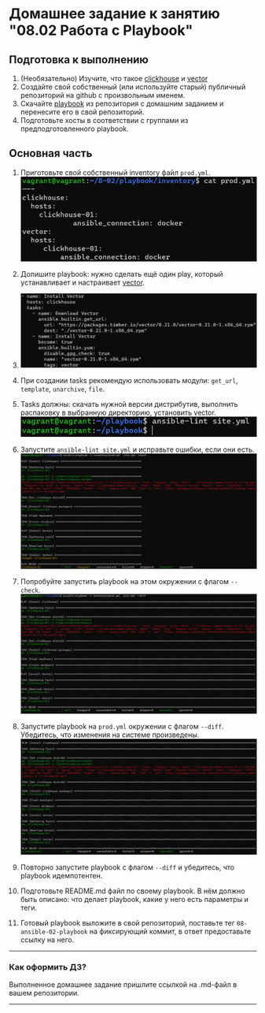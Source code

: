 # Домашнее задание к занятию "08.02 Работа с Playbook"

## Подготовка к выполнению

1. (Необязательно) Изучите, что такое [clickhouse](https://www.youtube.com/watch?v=fjTNS2zkeBs) и [vector](https://www.youtube.com/watch?v=CgEhyffisLY)
2. Создайте свой собственный (или используйте старый) публичный репозиторий на github с произвольным именем.
3. Скачайте [playbook](./playbook/) из репозитория с домашним заданием и перенесите его в свой репозиторий.
4. Подготовьте хосты в соответствии с группами из предподготовленного playbook.

## Основная часть

1. Приготовьте свой собственный inventory файл `prod.yml`.
![img_3.png](img_3.png)
2. Допишите playbook: нужно сделать ещё один play, который устанавливает и настраивает [vector](https://vector.dev).
3. ![img_4.png](img_4.png)
4. При создании tasks рекомендую использовать модули: `get_url`, `template`, `unarchive`, `file`.
5. Tasks должны: скачать нужной версии дистрибутив, выполнить распаковку в выбранную директорию, установить vector.
![img_5.png](img_5.png)
6. Запустите `ansible-lint site.yml` и исправьте ошибки, если они есть.
![img_6.png](img_6.png)
7. Попробуйте запустить playbook на этом окружении с флагом `--check`.
![img_7.png](img_7.png)
8. Запустите playbook на `prod.yml` окружении с флагом `--diff`. Убедитесь, что изменения на системе произведены.
![img_8.png](img_8.png)
9. Повторно запустите playbook с флагом `--diff` и убедитесь, что playbook идемпотентен.

10. Подготовьте README.md файл по своему playbook. В нём должно быть описано: что делает playbook, какие у него есть параметры и теги.
11. Готовый playbook выложите в свой репозиторий, поставьте тег `08-ansible-02-playbook` на фиксирующий коммит, в ответ предоставьте ссылку на него.

---

### Как оформить ДЗ?

Выполненное домашнее задание пришлите ссылкой на .md-файл в вашем репозитории.

---
   